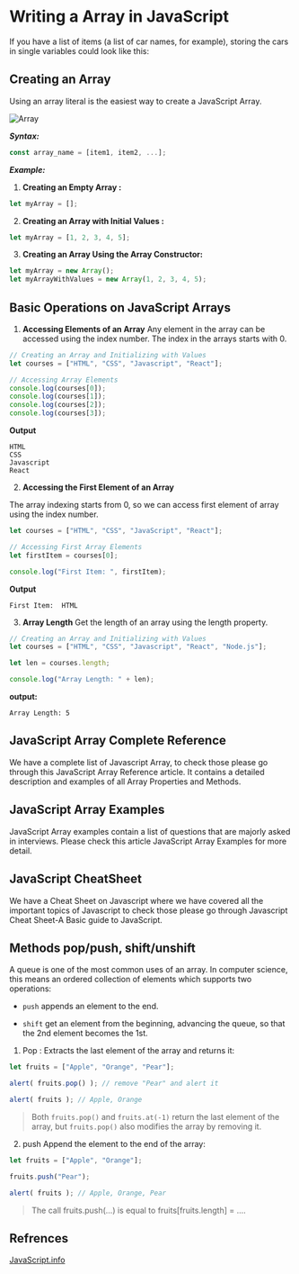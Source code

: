# Writing a Array in JavaScript

If you have a list of items (a list of car names, for example), storing the cars in single variables could look like this:

## Creating an Array
Using an array literal is the easiest way to create a JavaScript Array.

![Array](https://res.cloudinary.com/practicaldev/image/fetch/s--zQ-nPHAj--/c_limit%2Cf_auto%2Cfl_progressive%2Cq_auto%2Cw_880/https://dev-to-uploads.s3.amazonaws.com/uploads/articles/4w96qsx3544peb7gpl2e.png)

***Syntax:***
```javascript
const array_name = [item1, item2, ...]; 
```

***Example:***
1. **Creating an Empty Array :**
```javascript
let myArray = [];
```
2. **Creating an Array with Initial Values :**
```javascript
let myArray = [1, 2, 3, 4, 5];

```
3. **Creating an Array Using the Array Constructor:**
```javascript
let myArray = new Array();
let myArrayWithValues = new Array(1, 2, 3, 4, 5); 

```


## Basic Operations on JavaScript Arrays

1. **Accessing Elements of an Array**
Any element in the array can be accessed using the index number. The index in the arrays starts with 0.
```javascript
// Creating an Array and Initializing with Values
let courses = ["HTML", "CSS", "Javascript", "React"];

// Accessing Array Elements
console.log(courses[0]);
console.log(courses[1]);
console.log(courses[2]);
console.log(courses[3]);
```
**Output**
```
HTML
CSS
Javascript
React
```

2. **Accessing the First Element of an Array**

The array indexing starts from 0, so we can access first element of array using the index number.
```js
let courses = ["HTML", "CSS", "JavaScript", "React"];

// Accessing First Array Elements
let firstItem = courses[0];

console.log("First Item: ", firstItem);
```
**Output**
```
First Item:  HTML
```
3. **Array Length**
Get the length of an array using the length property.

```js
// Creating an Array and Initializing with Values
let courses = ["HTML", "CSS", "Javascript", "React", "Node.js"];

let len = courses.length;

console.log("Array Length: " + len);

```
**output:**
```
Array Length: 5
```

## JavaScript Array Complete Reference

We have a complete list of Javascript Array, to check those please go through this JavaScript Array Reference article. It contains a detailed description and examples of all Array Properties and Methods.

## JavaScript Array Examples
JavaScript Array examples contain a list of questions that are majorly asked in interviews. Please check this article JavaScript Array Examples for more detail.

## JavaScript CheatSheet
We have a Cheat Sheet on Javascript where we have covered all the important topics of Javascript to check those please go through Javascript Cheat Sheet-A Basic guide to JavaScript.


## Methods pop/push, shift/unshift
A queue is one of the most common uses of an array. In computer science, this means an ordered collection of elements which supports two operations:

- `push` appends an element to the end.
+ `shift` get an element from the beginning, advancing the queue, so that the 2nd element becomes the 1st.

 1. Pop : Extracts the last element of the array and returns it:
 ```js
let fruits = ["Apple", "Orange", "Pear"];

alert( fruits.pop() ); // remove "Pear" and alert it

alert( fruits ); // Apple, Orange

 ```
 > Both `fruits.pop()` and `fruits.at(-1)` return the last element of the array, but `fruits.pop()` also modifies the array by removing it.


 2. push
Append the element to the end of the array:
```js
let fruits = ["Apple", "Orange"];

fruits.push("Pear");

alert( fruits ); // Apple, Orange, Pear
```
> The call fruits.push(...) is equal to fruits[fruits.length] = ....

## Refrences 

[JavaScript.info](https://javascript.info/array)
